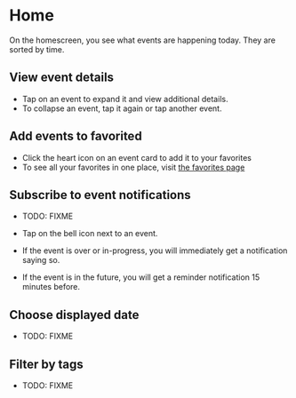 
# Home

On the homescreen, you see what events are happening today. They are sorted by time.

## View event details

- Tap on an event to expand it and view additional details.
- To collapse an event, tap it again or tap another event.

## Add events to favorited

- Click the heart icon on an event card to add it to your favorites
- To see all your favorites in one place, visit [the favorites page](favorites.md)

## Subscribe to event notifications

- TODO: FIXME

- Tap on the bell icon next to an event.
- If the event is over or in-progress, you will immediately get a notification saying so.
- If the event is in the future, you will get a reminder notification 15 minutes before.

## Choose displayed date

- TODO: FIXME

## Filter by tags

- TODO: FIXME
